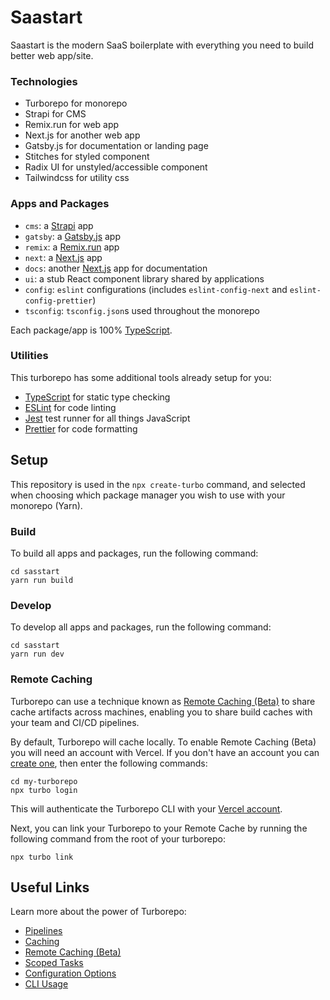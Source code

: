 # Saastart

Saastart is the modern SaaS boilerplate with everything you need to build better web app/site.

### Technologies

- Turborepo for monorepo
- Strapi for CMS
- Remix.run for web app
- Next.js for another web app
- Gatsby.js for documentation or landing page
- Stitches for styled component
- Radix UI for unstyled/accessible component
- Tailwindcss for utility css

### Apps and Packages

- `cms`: a [Strapi](https://strapi.io/) app
- `gatsby`: a [Gatsby.js](https://www.gatsbyjs.org/) app
- `remix`: a [Remix.run](https://remix.run/) app
- `next`: a [Next.js](https://nextjs.org) app
- `docs`: another [Next.js](https://nextjs.org) app for documentation
- `ui`: a stub React component library shared by applications
- `config`: `eslint` configurations (includes `eslint-config-next` and `eslint-config-prettier`)
- `tsconfig`: `tsconfig.json`s used throughout the monorepo

Each package/app is 100% [TypeScript](https://www.typescriptlang.org/).

### Utilities

This turborepo has some additional tools already setup for you:

- [TypeScript](https://www.typescriptlang.org/) for static type checking
- [ESLint](https://eslint.org/) for code linting
- [Jest](https://jestjs.io) test runner for all things JavaScript
- [Prettier](https://prettier.io) for code formatting

## Setup

This repository is used in the `npx create-turbo` command, and selected when choosing which package manager you wish to use with your monorepo (Yarn).

### Build

To build all apps and packages, run the following command:

```
cd sasstart
yarn run build
```

### Develop

To develop all apps and packages, run the following command:

```
cd sasstart
yarn run dev
```

### Remote Caching

Turborepo can use a technique known as [Remote Caching (Beta)](https://turborepo.org/docs/features/remote-caching) to share cache artifacts across machines, enabling you to share build caches with your team and CI/CD pipelines.

By default, Turborepo will cache locally. To enable Remote Caching (Beta) you will need an account with Vercel. If you don't have an account you can [create one](https://vercel.com/signup), then enter the following commands:

```
cd my-turborepo
npx turbo login
```

This will authenticate the Turborepo CLI with your [Vercel account](https://vercel.com/docs/concepts/personal-accounts/overview).

Next, you can link your Turborepo to your Remote Cache by running the following command from the root of your turborepo:

```
npx turbo link
```

## Useful Links

Learn more about the power of Turborepo:

- [Pipelines](https://turborepo.org/docs/features/pipelines)
- [Caching](https://turborepo.org/docs/features/caching)
- [Remote Caching (Beta)](https://turborepo.org/docs/features/remote-caching)
- [Scoped Tasks](https://turborepo.org/docs/features/scopes)
- [Configuration Options](https://turborepo.org/docs/reference/configuration)
- [CLI Usage](https://turborepo.org/docs/reference/command-line-reference)

